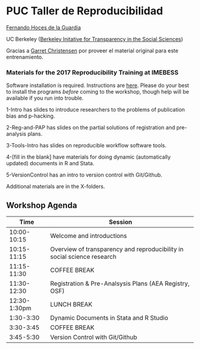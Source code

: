 # PUC Taller de Reproducibilidad  
[Fernando Hoces de la Guardia](http://fhoces.github.io)

UC Berkeley ([Berkeley Initative for Transparency in the Social Sciences](http://www.bitss.org))

Gracias a [Garret Christensen](http://www.ocf.berkeley.edu/~garret) por proveer el material original para este entrenamiento.

### Materials for the 2017 Reproducibility Training at IMEBESS
Software installation is required. Instructions are [here](https://github.com/BITSS/IMEBESS2017). Please do your best to install the programs *before* coming to the workshop, though help will be available if you run into trouble.

1-Intro has slides to introduce researchers to the problems of publication bias and p-hacking.

2-Reg-and-PAP has slides on the partial solutions of registration and pre-analysis plans.

3-Tools-Intro has slides on reproducible workflow software tools.

4-[fill in the blank] have materials for doing dynamic (automatically updated) documents in R and Stata.

5-VersionControl has an intro to version control with Git/Github.

Additional materials are in the X-folders.



Workshop Agenda
-----------

Time | Session |
------------ | ------------- |
10:00-10:15 | Welcome and introductions |
10:15-11:15 |Overview of transparency and reproducibility in social science research |
11:15-11:30 | COFFEE BREAK |
11:30-12:30 | Registration & Pre-Analsysis Plans (AEA Registry, OSF) |
12:30-1:30pm | LUNCH BREAK |
1:30-3:30 | Dynamic Documents in Stata and R Studio |
3:30-3:45 | COFFEE BREAK |
3:45-5:30 | Version Control with Git/Github|
